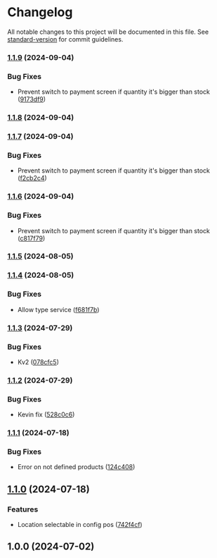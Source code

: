 # Changelog

All notable changes to this project will be documented in this file. See [standard-version](https://github.com/conventional-changelog/standard-version) for commit guidelines.

### [1.1.9](https://github.com/muninmx/premiumbikes/compare/v1.1.8...v1.1.9) (2024-09-04)


### Bug Fixes

* Prevent switch to payment screen if quantity it's bigger than stock ([9173df9](https://github.com/muninmx/premiumbikes/commit/9173df9d304d41210b97df072233142dffb3431f))

### [1.1.8](https://github.com/muninmx/premiumbikes/compare/v1.1.7...v1.1.8) (2024-09-04)

### [1.1.7](https://github.com/muninmx/premiumbikes/compare/v1.1.6...v1.1.7) (2024-09-04)


### Bug Fixes

* Prevent switch to payment screen if quantity it's bigger than stock ([f2cb2c4](https://github.com/muninmx/premiumbikes/commit/f2cb2c45e25060c27b2eba47ff612ee4b948b71a))

### [1.1.6](https://github.com/muninmx/premiumbikes/compare/v1.1.5...v1.1.6) (2024-09-04)


### Bug Fixes

* Prevent switch to payment screen if quantity it's bigger than stock ([c817f79](https://github.com/muninmx/premiumbikes/commit/c817f79c5d96cdd8ccbfd2145d82fbbe3803871c))

### [1.1.5](https://github.com/muninmx/premiumbikes/compare/v1.1.4...v1.1.5) (2024-08-05)

### [1.1.4](https://github.com/muninmx/premiumbikes/compare/v1.1.3...v1.1.4) (2024-08-05)


### Bug Fixes

* Allow type service ([f681f7b](https://github.com/muninmx/premiumbikes/commit/f681f7bbffb5c8034ff9261d0ca6c477bc0e7bc8))

### [1.1.3](https://github.com/muninmx/premiumbikes/compare/v1.1.2...v1.1.3) (2024-07-29)


### Bug Fixes

* Kv2 ([078cfc5](https://github.com/muninmx/premiumbikes/commit/078cfc5351914234c20426ad44bdbecfc23b99ea))

### [1.1.2](https://github.com/muninmx/premiumbikes/compare/v1.1.1...v1.1.2) (2024-07-29)


### Bug Fixes

* Kevin fix ([528c0c6](https://github.com/muninmx/premiumbikes/commit/528c0c697706e993e10bd1bf06dda74e27488b6a))

### [1.1.1](https://github.com/tuodoo-modulos/stock_no_negative_pos/compare/v1.1.0...v1.1.1) (2024-07-18)


### Bug Fixes

* Error on not defined products ([124c408](https://github.com/tuodoo-modulos/stock_no_negative_pos/commit/124c40839d65a5d3673952679197750df26cd7cb))

## [1.1.0](https://github.com/tuodoo-modulos/stock_no_negative_pos/compare/v1.0.0...v1.1.0) (2024-07-18)


### Features

* Location selectable in config pos ([742f4cf](https://github.com/tuodoo-modulos/stock_no_negative_pos/commit/742f4cf30d8cd22e8b4ab72b40eb3728a40ca6c2))

## 1.0.0 (2024-07-02)
